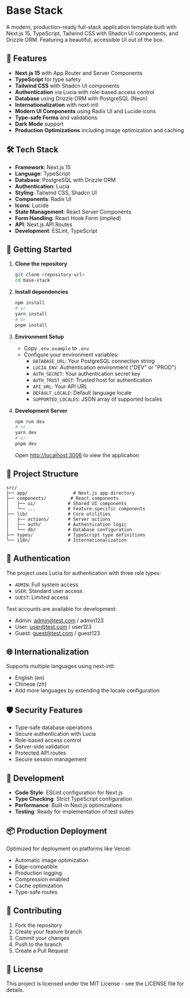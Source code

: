 # Base Stack

A modern, production-ready full-stack application template built with Next.js 15, TypeScript, Tailwind CSS with Shadcn UI components, and Drizzle ORM. Featuring a beautiful, accessible UI out of the box.

## 🚀 Features

- **Next.js 15** with App Router and Server Components
- **TypeScript** for type safety
- **Tailwind CSS** with Shadcn UI components
- **Authentication** via Lucia with role-based access control
- **Database** using Drizzle ORM with PostgreSQL (Neon)
- **Internationalization** with next-intl
- **Modern UI Components** using Radix UI and Lucide icons
- **Type-safe Forms** and validations
- **Dark Mode** support
- **Production Optimizations** including image optimization and caching

## 🛠 Tech Stack

- **Framework**: Next.js 15
- **Language**: TypeScript
- **Database**: PostgreSQL with Drizzle ORM
- **Authentication**: Lucia
- **Styling**: Tailwind CSS, Shadcn UI
- **Components**: Radix UI
- **Icons**: Lucide
- **State Management**: React Server Components
- **Form Handling**: React Hook Form (implied)
- **API**: Next.js API Routes
- **Development**: ESLint, TypeScript

## 🚦 Getting Started

1. **Clone the repository**

   ```bash
   git clone <repository-url>
   cd base-stack
   ```

2. **Install dependencies**

   ```bash
   npm install
   # or
   yarn install
   # or
   pnpm install
   ```

3. **Environment Setup**

   - Copy `.env.example` to `.env`
   - Configure your environment variables:
     - `DATABASE_URL`: Your PostgreSQL connection string
     - `LUCIA_ENV`: Authentication environment ("DEV" or "PROD")
     - `AUTH_SECRET`: Your authentication secret key
     - `AUTH_TRUST_HOST`: Trusted host for authentication
     - `API_URL`: Your API URL
     - `DEFAULT_LOCALE`: Default language locale
     - `SUPPORTED_LOCALES`: JSON array of supported locales

4. **Development Server**
   ```bash
   npm run dev
   # or
   yarn dev
   # or
   pnpm dev
   ```
   Open [http://localhost:3006](http://localhost:3006) to view the application

## 📁 Project Structure

```
src/
├── app/                 # Next.js app directory
├── components/         # React components
│   ├── ui/            # Shared UI components
│   └── ...            # Feature-specific components
├── lib/               # Core utilities
│   ├── actions/       # Server actions
│   ├── auth/          # Authentication logic
│   └── db/            # Database configuration
├── types/             # TypeScript type definitions
└── i18n/              # Internationalization
```

## 🔐 Authentication

The project uses Lucia for authentication with three role types:

- `ADMIN`: Full system access
- `USER`: Standard user access
- `GUEST`: Limited access

Test accounts are available for development:

- Admin: admin@test.com / admin123
- User: user@test.com / user123
- Guest: guest@test.com / guest123

## 🌐 Internationalization

Supports multiple languages using next-intl:

- English (en)
- Chinese (zh)
- Add more languages by extending the locale configuration

## 🛡 Security Features

- Type-safe database operations
- Secure authentication with Lucia
- Role-based access control
- Server-side validation
- Protected API routes
- Secure session management

## 🔧 Development

- **Code Style**: ESLint configuration for Next.js
- **Type Checking**: Strict TypeScript configuration
- **Performance**: Built-in Next.js optimizations
- **Testing**: Ready for implementation of test suites

## 📦 Production Deployment

Optimized for deployment on platforms like Vercel:

- Automatic image optimization
- Edge-compatible
- Production logging
- Compression enabled
- Cache optimization
- Type-safe routes

## 🤝 Contributing

1. Fork the repository
2. Create your feature branch
3. Commit your changes
4. Push to the branch
5. Create a Pull Request

## 📄 License

This project is licensed under the MIT License - see the LICENSE file for details.
